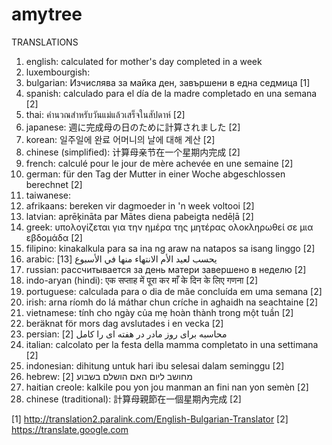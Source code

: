 amytree
=======
TRANSLATIONS
1) english: calculated for mother's day completed in a week
2) luxembourgish: 
3) bulgarian: Изчислява за майка ден, завършени в една седмица [1]
4) spanish: calculado para el día de la madre completado en una semana [2]
5) thai: คำนวณสำหรับวันแม่แล้วเสร็จในสัปดาห์ [2]
6) japanese: 週に完成母の日のために計算されました [2]
7) korean: 일주일에 완료 어머니의 날에 대해 계산 [2]
8) chinese (simplified): 计算母亲节在一个星期内完成 [2]
9) french: calculé pour le jour de mère achevée en une semaine [2]
10) german: für den Tag der Mutter in einer Woche abgeschlossen berechnet [2]
11) taiwanese: 
12) afrikaans: bereken vir dagmoeder in 'n week voltooi [2]
13) latvian: aprēķināta par Mātes diena pabeigta nedēļā [2]
14) greek: υπολογίζεται για την ημέρα της μητέρας ολοκληρωθεί σε μια εβδομάδα [2]
15) filipino: kinakalkula para sa ina ng araw na natapos sa isang linggo [2]
16) arabic: [يحسب لعيد الأم الانتهاء منها في الأسبوع [13
17) russian: рассчитывается за день матери завершено в неделю [2]
18) indo-aryan (hindi): एक सप्ताह में पूरा कर माँ के दिन के लिए गणना [2]
19) portuguese: calculada para o dia de mãe concluída em uma semana [2]
20) irish: arna ríomh do lá máthar chun críche in aghaidh na seachtaine [2]
21) vietnamese: tính cho ngày của mẹ hoàn thành trong một tuần [2]
22) beräknat för mors dag avslutades i en vecka [2]
23) persian: [محاسبه برای روز مادر در هفته ای را کامل [2
24) italian: calcolato per la festa della mamma completato in una settimana [2]
25) indonesian: dihitung untuk hari ibu selesai dalam seminggu [2]
26) hebrew: [מחושב ליום האם הושלם בשבוע [2
27) haitian creole: kalkile pou yon jou manman an fini nan yon semèn [2]
28) chinese (traditional): 計算母親節在一個星期內完成 [2]

[1] http://translation2.paralink.com/English-Bulgarian-Translator
[2] https://translate.google.com
